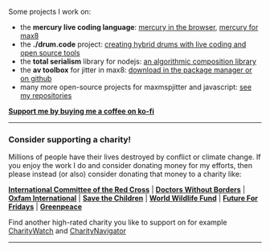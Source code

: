 Some projects I work on:

- the **mercury live coding language**: [mercury in the browser](https://mercury-playground.pages.dev), [mercury for max8](https://github.com/tmhglnd/mercury)
- the **./drum.code** project: [creating hybrid drums with live coding and open source tools](https://github.com/tmhglnd/drumcode)
- the **total serialism** library for nodejs: [an algorithmic composition library](https://github.com/tmhglnd/total-serialism)
- the **av toolbox** for jitter in max8: [download in the package manager or on github](https://github.com/tmhglnd/av-toolbox)
- many more open-source projects for maxmspjitter and javascript: [see my repositories](https://github.com/tmhglnd?tab=repositories)

[**Support me by buying me a coffee on ko-fi**](https://ko-fi.com/tmhglnd)

---

### Consider supporting a charity!

Millions of people have their lives destroyed by conflict or climate change. If you enjoy the work I do and consider donating money for my efforts, then please instead (or also) consider donating that money to a charity like:

[**International Committee of the Red Cross**](https://www.icrc.org/en/donate) | [**Doctors Without Borders**](https://donate.doctorswithoutborders.org/secure/rr-donate-monthly-web?source=ADU2011U0W46) | [**Oxfam International**](https://www.oxfam.org/en?form=general) | [**Save the Children**](https://support.savethechildren.org/site/Donation2?df_id=1620&1620.donation=form1) | [**World Wildlife Fund**](https://protect.worldwildlife.org/page/65220/donate/1?en_og_source=Web_Donation&ea.tracking.id=Web_Topnav&supporter.appealCode=AWE2402OQ18299A01179RX) | [**Future For Fridays**](https://fridaysforfuture.org/what-we-do/contact-us/#countries) | [**Greenpeace**](https://engage.us.greenpeace.org/onlineactions/GB7jeaDze0eR5tWt3kWG_w2?sourceid=1015094)

Find another high-rated charity you like to support on for example [CharityWatch](https://www.charitywatch.org/) and [CharityNavigator](https://www.charitynavigator.org/)

---
